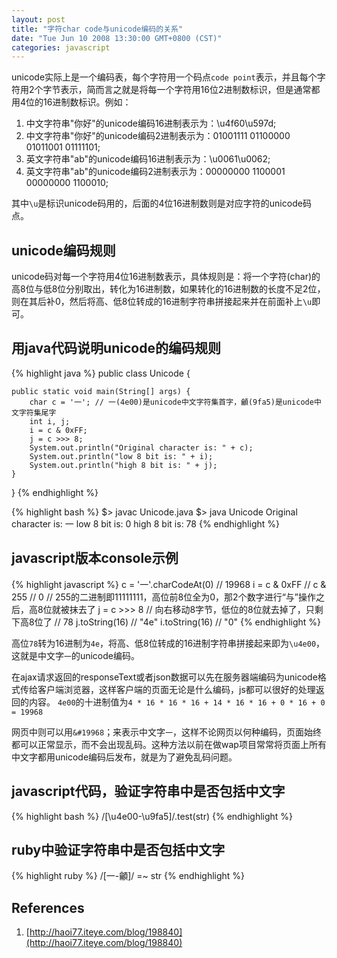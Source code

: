 ```yaml
---
layout: post
title: "字符char code与unicode编码的关系"
date: "Tue Jun 10 2008 13:30:00 GMT+0800 (CST)"
categories: javascript
---
```


unicode实际上是一个编码表，每个字符用一个码点`code point`表示，并且每个字符用2个字节表示，简而言之就是将每一个字符用16位2进制数标识，但是通常都用4位的16进制数标识。例如：

1. 中文字符串"你好"的unicode编码16进制表示为：\u4f60\u597d;
2. 中文字符串"你好"的unicode编码2进制表示为：01001111 01100000 01011001 01111101;
3. 英文字符串"ab"的unicode编码16进制表示为：\u0061\u0062;
4. 英文字符串"ab"的unicode编码2进制表示为：00000000 1100001 00000000 1100010;

其中`\u`是标识unicode码用的，后面的4位16进制数则是对应字符的unicode码点。

unicode编码规则
-----

unicode码对每一个字符用4位16进制数表示，具体规则是：将一个字符(char)的高8位与低8位分别取出，转化为16进制数，如果转化的16进制数的长度不足2位，则在其后补0，然后将高、低8位转成的16进制字符串拼接起来并在前面补上`\u`即可。

用java代码说明unicode的编码规则
-----

{% highlight java %}
public class Unicode {

    public static void main(String[] args) {
        char c = '一'; // 一(4e00)是unicode中文字符集首字，龥(9fa5)是unicode中文字符集尾字
        int i, j;
        i = c & 0xFF;
        j = c >>> 8;
        System.out.println("Original character is: " + c);
        System.out.println("low 8 bit is: " + i);
        System.out.println("high 8 bit is: " + j);
    }

}
{% endhighlight %}

{% highlight bash %}
$> javac Unicode.java
$> java Unicode
Original character is: 一
low 8 bit is: 0
high 8 bit is: 78
{% endhighlight %}

javascript版本console示例
-----

{% highlight javascript %}
c = '一'.charCodeAt(0)
// 19968
i = c & 0xFF // c & 255
// 0
// 255的二进制即11111111，高位前8位全为0，那2个数字进行“与”操作之后，高8位就被抹去了
j = c >>> 8 // 向右移动8字节，低位的8位就去掉了，只剩下高8位了
// 78
j.toString(16)
// "4e"
i.toString(16)
// "0"
{% endhighlight %}

高位`78`转为16进制为`4e`，将高、低8位转成的16进制字符串拼接起来即为`\u4e00`，这就是中文字`一`的unicode编码。

在ajax请求返回的responseText或者json数据可以先在服务器端编码为unicode格式传给客户端浏览器，这样客户端的页面无论是什么编码，js都可以很好的处理返回的内容。
`4e00`的十进制值为`4 * 16 * 16 * 16 + 14 * 16 * 16 + 0 * 16 + 0 = 19968`

网页中则可以用`&#19968`；来表示中文字`一`，这样不论网页以何种编码，页面始终都可以正常显示，而不会出现乱码。这种方法以前在做wap项目常常将页面上所有中文字都用unicode编码后发布，就是为了避免乱码问题。

javascript代码，验证字符串中是否包括中文字
-----

{% highlight bash %}
/[\u4e00-\u9fa5]/.test(str)
{% endhighlight %}

ruby中验证字符串中是否包括中文字
-----

{% highlight ruby %}
/[一-龥]/ =~ str
{% endhighlight %}

References
-----

1. [http://haoi77.iteye.com/blog/198840](http://haoi77.iteye.com/blog/198840)
